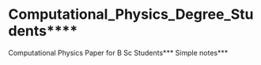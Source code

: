 # Computational_Physics_Degree_Students****
Computational Physics Paper for B Sc Students***
Simple notes***
